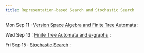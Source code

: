 ```yaml
---
title: Representation-based Search and Stochastic Search
---
```


Mon Sep 11
: [Version Space Algebra and Finite Tree Automata](../lectures/lecture09-representation.pdf)
  : []()

Wed Sep 13
: [Finite Tree Automata and e-graphs](../lectures/lecture09-representation.pdf)
  : []()

Fri Sep 15
: [Stochastic Search](../lectures/lecture11-stochastic.pdf)
  : []()
